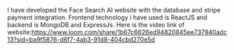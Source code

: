 I have developed the Face Search AI website with the database and stripe payment integration. Frontend technology i have used is ReactJS and backend is MongoDB and ExpressJs.
Here is the video link of website:https://www.loom.com/share/1b67c6626ed94820845ee737940adc13?sid=ba9f5876-d6f7-4ab3-91d8-404cbd270e5d
